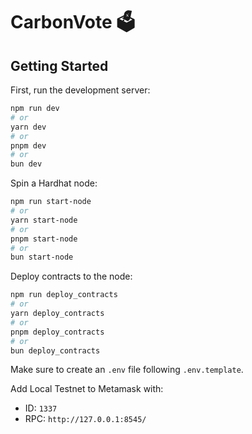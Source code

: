 # CarbonVote 🗳️

## Getting Started

First, run the development server:

```bash
npm run dev
# or
yarn dev
# or
pnpm dev
# or
bun dev
```

Spin a Hardhat node:

```bash
npm run start-node
# or
yarn start-node
# or
pnpm start-node
# or
bun start-node
```

Deploy contracts to the node:

```bash
npm run deploy_contracts
# or
yarn deploy_contracts
# or
pnpm deploy_contracts
# or
bun deploy_contracts
```

Make sure to create an `.env` file following `.env.template`.

Add Local Testnet to Metamask with:
- ID: `1337`
- RPC: `http://127.0.0.1:8545/`